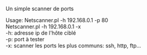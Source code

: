 Un simple scanner de ports

Usage:
Netscanner.pl -h 192.168.0.1 -p 80                                                                        
Netscanner.pl -h 192.168.0.1 -x                                                                           
-h: adresse ip de l'hôte ciblé                                                                            
-p: port à tester                                                                                         
-x: scanner les ports les plus communs: ssh, http, ftp...                                                 
